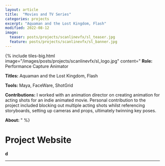 ```yaml
---
layout: article
title:  "Movies and TV Series"
categories: projects
excerpt: "Aquaman and the Lost Kingdom, Flash"
modified: 2022-08-12
image:
  teaser: posts/projects/scanlinevfx/sl_teaser.jpg
  feature: posts/projects/scanlinevfx/sl_banner.jpg
---
```


{% include tiles-big.html
    image="/images/posts/projects/scanlinevfx/sl_logo.jpg"
    content="
**Role:** Performance Capture Animator

**Titles:** Aquaman and the Lost Kingdom, Flash

**Tools:** Maya, FaceWare, ShotGrid
             
**Contributions:** I worked with an animation director on creating animation for acting shots for an indie animated movie. Personal contribution to the project included blocking out multiple acting shots whilst referencing storyboards, setting up cameras and props, ultimately twinning key poses.

**About:** 
"
%}

# Project Website

<strong> d</strong>

___


